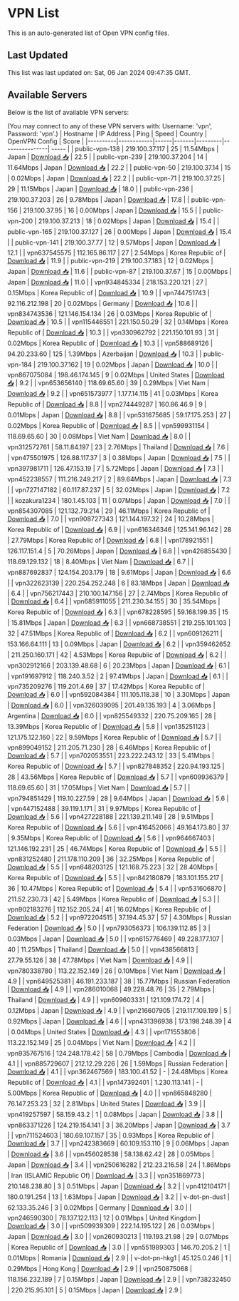# VPN List

This is an auto-generated list of Open VPN config files.

## Last Updated

This list was last updated on: Sat, 06 Jan 2024 09:47:35 GMT.

## Available Servers

Below is the list of available VPN servers:

(You may connect to any of these VPN servers with: Username: 'vpn', Password: 'vpn'.)
| Hostname | IP Address | Ping | Speed | Country | OpenVPN Config | Score |
|----------|------------|------|-------|---------|----------------| ----- |
| public-vpn-138 | 219.100.37.117 | 25 | 11.54Mbps | Japan | [Download 📥](./configs/server_0_JP.ovpn) | 22.5 |
| public-vpn-239 | 219.100.37.204 | 14 | 11.64Mbps | Japan | [Download 📥](./configs/server_1_JP.ovpn) | 22.2 |
| public-vpn-50 | 219.100.37.14 | 15 | 0.02Mbps | Japan | [Download 📥](./configs/server_2_JP.ovpn) | 22.2 |
| public-vpn-71 | 219.100.37.25 | 29 | 11.15Mbps | Japan | [Download 📥](./configs/server_3_JP.ovpn) | 18.0 |
| public-vpn-236 | 219.100.37.203 | 26 | 9.78Mbps | Japan | [Download 📥](./configs/server_4_JP.ovpn) | 17.8 |
| public-vpn-156 | 219.100.37.95 | 16 | 0.00Mbps | Japan | [Download 📥](./configs/server_5_JP.ovpn) | 15.5 |
| public-vpn-200 | 219.100.37.213 | 18 | 0.02Mbps | Japan | [Download 📥](./configs/server_6_JP.ovpn) | 15.4 |
| public-vpn-165 | 219.100.37.127 | 26 | 0.00Mbps | Japan | [Download 📥](./configs/server_7_JP.ovpn) | 15.4 |
| public-vpn-141 | 219.100.37.77 | 12 | 9.57Mbps | Japan | [Download 📥](./configs/server_8_JP.ovpn) | 12.1 |
| vpn637545575 | 112.165.86.117 | 27 | 2.54Mbps | Korea Republic of | [Download 📥](./configs/server_9_KR.ovpn) | 11.9 |
| public-vpn-219 | 219.100.37.183 | 12 | 0.02Mbps | Japan | [Download 📥](./configs/server_10_JP.ovpn) | 11.6 |
| public-vpn-87 | 219.100.37.67 | 15 | 0.00Mbps | Japan | [Download 📥](./configs/server_11_JP.ovpn) | 11.0 |
| vpn934845334 | 218.153.220.121 | 27 | 0.15Mbps | Korea Republic of | [Download 📥](./configs/server_12_KR.ovpn) | 10.9 |
| vpn744751743 | 92.116.212.198 | 20 | 0.02Mbps | Germany | [Download 📥](./configs/server_13_DE.ovpn) | 10.6 |
| vpn834743536 | 121.146.154.134 | 26 | 0.03Mbps | Korea Republic of | [Download 📥](./configs/server_14_KR.ovpn) | 10.5 |
| vpn115446551 | 221.150.50.29 | 32 | 0.14Mbps | Korea Republic of | [Download 📥](./configs/server_15_KR.ovpn) | 10.3 |
| vpn330962792 | 221.150.101.93 | 31 | 0.02Mbps | Korea Republic of | [Download 📥](./configs/server_16_KR.ovpn) | 10.3 |
| vpn588689126 | 94.20.233.60 | 125 | 1.39Mbps | Azerbaijan | [Download 📥](./configs/server_17_AZ.ovpn) | 10.3 |
| public-vpn-184 | 219.100.37.162 | 19 | 0.02Mbps | Japan | [Download 📥](./configs/server_18_JP.ovpn) | 10.0 |
| vpn867075084 | 198.46.174.145 | 9 | 0.02Mbps | United States | [Download 📥](./configs/server_19_US.ovpn) | 9.2 |
| vpn653656140 | 118.69.65.60 | 39 | 0.29Mbps | Viet Nam | [Download 📥](./configs/server_20_VN.ovpn) | 9.2 |
| vpn651573977 | 1.177.14.115 | 41 | 0.03Mbps | Korea Republic of | [Download 📥](./configs/server_21_KR.ovpn) | 8.8 |
| vpn274449287 | 160.86.46.9 | 9 | 0.01Mbps | Japan | [Download 📥](./configs/server_22_JP.ovpn) | 8.8 |
| vpn531675685 | 59.17.175.253 | 27 | 0.02Mbps | Korea Republic of | [Download 📥](./configs/server_23_KR.ovpn) | 8.5 |
| vpn599931154 | 118.69.65.60 | 30 | 0.08Mbps | Viet Nam | [Download 📥](./configs/server_24_VN.ovpn) | 8.0 |
| vpn312572761 | 58.11.84.197 | 23 | 2.76Mbps | Thailand | [Download 📥](./configs/server_25_TH.ovpn) | 7.6 |
| vpn475501975 | 126.88.117.37 | 3 | 0.38Mbps | Japan | [Download 📥](./configs/server_26_JP.ovpn) | 7.5 |
| vpn397981711 | 126.47.153.19 | 7 | 5.72Mbps | Japan | [Download 📥](./configs/server_27_JP.ovpn) | 7.3 |
| vpn452238557 | 111.216.249.217 | 2 | 89.64Mbps | Japan | [Download 📥](./configs/server_28_JP.ovpn) | 7.3 |
| vpn727147182 | 60.117.87.237 | 5 | 32.02Mbps | Japan | [Download 📥](./configs/server_29_JP.ovpn) | 7.2 |
| kozakura1234 | 180.1.45.103 | 11 | 0.07Mbps | Japan | [Download 📥](./configs/server_30_JP.ovpn) | 7.0 |
| vpn854307085 | 121.132.79.214 | 29 | 46.11Mbps | Korea Republic of | [Download 📥](./configs/server_31_KR.ovpn) | 7.0 |
| vpn908727343 | 121.144.197.32 | 24 | 10.28Mbps | Korea Republic of | [Download 📥](./configs/server_32_KR.ovpn) | 6.9 |
| vpn616346346 | 125.141.96.142 | 28 | 27.79Mbps | Korea Republic of | [Download 📥](./configs/server_33_KR.ovpn) | 6.8 |
| vpn178921551 | 126.117.151.4 | 5 | 70.26Mbps | Japan | [Download 📥](./configs/server_34_JP.ovpn) | 6.8 |
| vpn426855430 | 118.69.129.132 | 18 | 8.40Mbps | Viet Nam | [Download 📥](./configs/server_35_VN.ovpn) | 6.7 |
| vpn887692837 | 124.154.203.179 | 18 | 9.61Mbps | Japan | [Download 📥](./configs/server_36_JP.ovpn) | 6.6 |
| vpn322623139 | 220.254.252.248 | 6 | 83.18Mbps | Japan | [Download 📥](./configs/server_37_JP.ovpn) | 6.4 |
| vpn756217443 | 210.100.147.156 | 27 | 2.74Mbps | Korea Republic of | [Download 📥](./configs/server_38_KR.ovpn) | 6.4 |
| vpn685911055 | 211.230.34.155 | 30 | 35.54Mbps | Korea Republic of | [Download 📥](./configs/server_39_KR.ovpn) | 6.3 |
| vpn678228595 | 59.168.199.35 | 15 | 15.81Mbps | Japan | [Download 📥](./configs/server_40_JP.ovpn) | 6.3 |
| vpn668738551 | 219.255.101.103 | 32 | 47.51Mbps | Korea Republic of | [Download 📥](./configs/server_41_KR.ovpn) | 6.2 |
| vpn609126211 | 153.166.64.111 | 13 | 0.09Mbps | Japan | [Download 📥](./configs/server_42_JP.ovpn) | 6.2 |
| vpn359462652 | 211.250.160.171 | 42 | 4.53Mbps | Korea Republic of | [Download 📥](./configs/server_43_KR.ovpn) | 6.2 |
| vpn302912166 | 203.139.48.68 | 6 | 20.23Mbps | Japan | [Download 📥](./configs/server_44_JP.ovpn) | 6.1 |
| vpn191697912 | 118.240.3.52 | 2 | 97.41Mbps | Japan | [Download 📥](./configs/server_45_JP.ovpn) | 6.1 |
| vpn735209276 | 119.201.4.69 | 37 | 17.42Mbps | Korea Republic of | [Download 📥](./configs/server_46_KR.ovpn) | 6.0 |
| vpn592084384 | 111.105.118.38 | 10 | 3.30Mbps | Japan | [Download 📥](./configs/server_47_JP.ovpn) | 6.0 |
| vpn326039095 | 201.49.135.193 | 4 | 3.06Mbps | Argentina | [Download 📥](./configs/server_48_AR.ovpn) | 6.0 |
| vpn825549332 | 220.75.209.165 | 28 | 13.39Mbps | Korea Republic of | [Download 📥](./configs/server_49_KR.ovpn) | 5.8 |
| vpn135251123 | 121.175.122.160 | 22 | 9.59Mbps | Korea Republic of | [Download 📥](./configs/server_50_KR.ovpn) | 5.7 |
| vpn899049152 | 211.205.71.230 | 28 | 6.46Mbps | Korea Republic of | [Download 📥](./configs/server_51_KR.ovpn) | 5.7 |
| vpn702053551 | 223.222.243.12 | 33 | 5.41Mbps | Korea Republic of | [Download 📥](./configs/server_52_KR.ovpn) | 5.7 |
| vpn827848352 | 220.94.193.125 | 28 | 43.56Mbps | Korea Republic of | [Download 📥](./configs/server_53_KR.ovpn) | 5.7 |
| vpn609936379 | 118.69.65.60 | 31 | 17.05Mbps | Viet Nam | [Download 📥](./configs/server_54_VN.ovpn) | 5.7 |
| vpn794851429 | 119.10.227.59 | 28 | 9.64Mbps | Japan | [Download 📥](./configs/server_55_JP.ovpn) | 5.6 |
| vpn447152488 | 39.119.1.171 | 31 | 9.97Mbps | Korea Republic of | [Download 📥](./configs/server_56_KR.ovpn) | 5.6 |
| vpn427228188 | 221.139.211.149 | 28 | 9.51Mbps | Korea Republic of | [Download 📥](./configs/server_57_KR.ovpn) | 5.6 |
| vpn416452066 | 49.164.173.80 | 37 | 9.35Mbps | Korea Republic of | [Download 📥](./configs/server_58_KR.ovpn) | 5.6 |
| vpn964667403 | 121.146.192.231 | 25 | 46.74Mbps | Korea Republic of | [Download 📥](./configs/server_59_KR.ovpn) | 5.5 |
| vpn831252480 | 211.178.110.209 | 36 | 32.25Mbps | Korea Republic of | [Download 📥](./configs/server_60_KR.ovpn) | 5.5 |
| vpn648203125 | 121.168.75.223 | 32 | 28.40Mbps | Korea Republic of | [Download 📥](./configs/server_61_KR.ovpn) | 5.5 |
| vpn842180879 | 183.101.155.217 | 36 | 10.47Mbps | Korea Republic of | [Download 📥](./configs/server_62_KR.ovpn) | 5.4 |
| vpn531606870 | 211.52.230.73 | 42 | 5.49Mbps | Korea Republic of | [Download 📥](./configs/server_63_KR.ovpn) | 5.3 |
| vpn902183276 | 112.152.205.24 | 41 | 16.02Mbps | Korea Republic of | [Download 📥](./configs/server_64_KR.ovpn) | 5.2 |
| vpn972204515 | 37.194.45.37 | 57 | 4.30Mbps | Russian Federation | [Download 📥](./configs/server_65_RU.ovpn) | 5.0 |
| vpn793056373 | 106.139.112.85 | 3 | 0.03Mbps | Japan | [Download 📥](./configs/server_66_JP.ovpn) | 5.0 |
| vpn615776469 | 49.228.177.107 | 40 | 11.25Mbps | Thailand | [Download 📥](./configs/server_67_TH.ovpn) | 5.0 |
| vpn438566813 | 27.79.55.126 | 38 | 47.78Mbps | Viet Nam | [Download 📥](./configs/server_68_VN.ovpn) | 4.9 |
| vpn780338780 | 113.22.152.149 | 26 | 0.10Mbps | Viet Nam | [Download 📥](./configs/server_69_VN.ovpn) | 4.9 |
| vpn649525381 | 46.191.233.187 | 38 | 15.77Mbps | Russian Federation | [Download 📥](./configs/server_70_RU.ovpn) | 4.9 |
| vpn286010068 | 49.228.48.76 | 35 | 2.79Mbps | Thailand | [Download 📥](./configs/server_71_TH.ovpn) | 4.9 |
| vpn609603331 | 121.109.174.72 | 4 | 0.12Mbps | Japan | [Download 📥](./configs/server_72_JP.ovpn) | 4.9 |
| vpn216607905 | 219.117.109.199 | 5 | 0.92Mbps | Japan | [Download 📥](./configs/server_73_JP.ovpn) | 4.6 |
| vpn431396938 | 173.198.248.39 | 4 | 0.04Mbps | United States | [Download 📥](./configs/server_74_US.ovpn) | 4.3 |
| vpn171553806 | 113.22.152.149 | 25 | 0.04Mbps | Viet Nam | [Download 📥](./configs/server_75_VN.ovpn) | 4.2 |
| vpn935767516 | 124.248.178.42 | 58 | 0.79Mbps | Cambodia | [Download 📥](./configs/server_76_KH.ovpn) | 4.1 |
| vpn885729607 | 212.12.29.226 | 26 | 1.59Mbps | Russian Federation | [Download 📥](./configs/server_77_RU.ovpn) | 4.1 |
| vpn362467569 | 183.100.41.52 | - | 24.48Mbps | Korea Republic of | [Download 📥](./configs/server_78_KR.ovpn) | 4.1 |
| vpn147392401 | 1.230.113.141 | - | 5.00Mbps | Korea Republic of | [Download 📥](./configs/server_79_KR.ovpn) | 4.0 |
| vpn865848280 | 76.147.253.23 | 32 | 2.81Mbps | United States | [Download 📥](./configs/server_80_US.ovpn) | 3.9 |
| vpn419257597 | 58.159.43.2 | 1 | 0.08Mbps | Japan | [Download 📥](./configs/server_81_JP.ovpn) | 3.8 |
| vpn863371226 | 124.219.154.141 | 3 | 36.20Mbps | Japan | [Download 📥](./configs/server_82_JP.ovpn) | 3.7 |
| vpn711524603 | 180.69.107.157 | 35 | 0.93Mbps | Korea Republic of | [Download 📥](./configs/server_83_KR.ovpn) | 3.7 |
| vpn242383669 | 60.109.153.110 | 9 | 0.06Mbps | Japan | [Download 📥](./configs/server_84_JP.ovpn) | 3.6 |
| vpn456028538 | 58.138.62.42 | 28 | 0.05Mbps | Japan | [Download 📥](./configs/server_85_JP.ovpn) | 3.4 |
| vpn250616282 | 212.23.216.58 | 24 | 1.86Mbps | Iran (ISLAMIC Republic Of) | [Download 📥](./configs/server_86_IR.ovpn) | 3.3 |
| vpn351869773 | 210.148.238.80 | 3 | 0.51Mbps | Japan | [Download 📥](./configs/server_87_JP.ovpn) | 3.2 |
| vpn412104171 | 180.0.191.254 | 13 | 1.63Mbps | Japan | [Download 📥](./configs/server_88_JP.ovpn) | 3.2 |
| v-dot-pn-dus1 | 62.133.35.246 | 3 | 0.02Mbps | Germany | [Download 📥](./configs/server_89_DE.ovpn) | 3.0 |
| vpn246590300 | 78.137.122.113 | 12 | 0.01Mbps | United Kingdom | [Download 📥](./configs/server_90_GB.ovpn) | 3.0 |
| vpn509939309 | 222.14.195.122 | 26 | 0.03Mbps | Japan | [Download 📥](./configs/server_91_JP.ovpn) | 3.0 |
| vpn260930213 | 119.193.21.98 | 29 | 0.07Mbps | Korea Republic of | [Download 📥](./configs/server_92_KR.ovpn) | 3.0 |
| vpn551989303 | 146.70.205.2 | 1 | 0.01Mbps | Romania | [Download 📥](./configs/server_93_RO.ovpn) | 2.9 |
| v-dot-pn-hkg1 | 45.125.0.246 | 1 | 0.29Mbps | Hong Kong | [Download 📥](./configs/server_94_HK.ovpn) | 2.9 |
| vpn250875068 | 118.156.232.189 | 7 | 0.15Mbps | Japan | [Download 📥](./configs/server_95_JP.ovpn) | 2.9 |
| vpn738232450 | 220.215.95.101 | 5 | 0.15Mbps | Japan | [Download 📥](./configs/server_96_JP.ovpn) | 2.9 |
